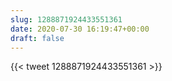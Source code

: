 ```yaml
---
slug: 1288871924433551361
date: 2020-07-30 16:19:47+00:00
draft: false
---
```


{{< tweet 1288871924433551361 >}}
